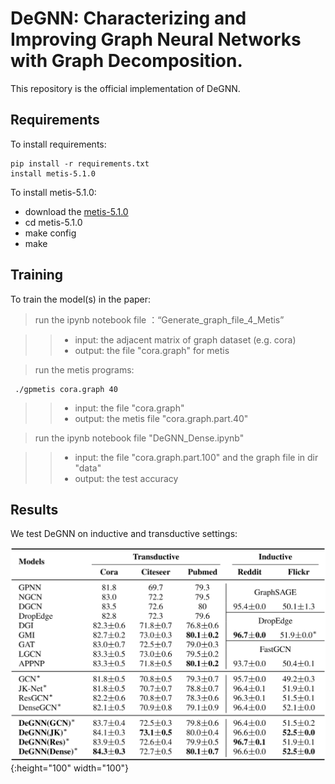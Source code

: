 # DeGNN: Characterizing and Improving Graph Neural Networks with Graph Decomposition.

This repository is the official implementation of DeGNN. 

## Requirements

To install requirements:

```setup
pip install -r requirements.txt
install metis-5.1.0
```
To install metis-5.1.0:
- download the [metis-5.1.0](http://glaros.dtc.umn.edu/gkhome/fetch/sw/metis/metis-5.1.0.tar.gz)
- cd metis-5.1.0
- make config
- make


## Training

To train the model(s) in the paper:


>run the ipynb notebook file	：“Generate_graph_file_4_Metis”

>> - input: the adjacent matrix of graph dataset (e.g. cora)
>>- output:  the file "cora.graph" for metis

>   run the metis programs:
```train
 ./gpmetis cora.graph 40
```
>>- input: the file "cora.graph"
>>- output:  the metis file "cora.graph.part.40"

>run the ipynb notebook file "DeGNN_Dense.ipynb"

>> - input: the file "cora.graph.part.100" and the graph file in dir "data"
>>- output:  the test accuracy

## Results

We test DeGNN on inductive and transductive settings:

![Accuracy](DeGNN.png){:height="100" width="100"}
